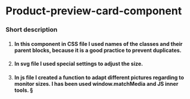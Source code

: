 # Product-preview-card-component
### Short description
1) #### In this component in CSS file I used names of the classes and their parent blocks, because it is a good practice to prevent duplicates.

2) #### In svg file I used special settings to adjust the size.

3) #### In js file I created a function to adapt different pictures regarding to monitor sizes. I has been used window.matchMedia and JS inner tools.   §
